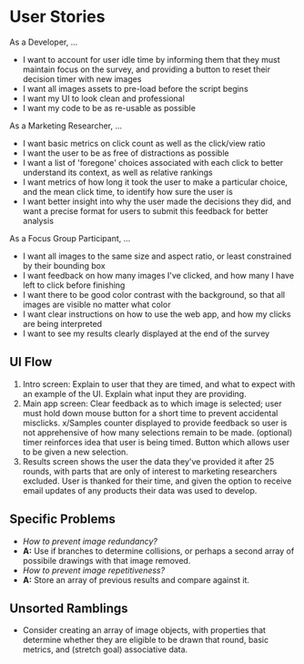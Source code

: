 # User Stories
As a Developer, ...
* I want to account for user idle time by informing them that they must maintain focus on the survey, and providing a button to reset their decision timer with new images
* I want all images assets to pre-load before the script begins
* I want my UI to look clean and professional
* I want my code to be as re-usable as possible

As a Marketing Researcher, ...
* I want basic metrics on click count as well as the click/view ratio
* I want the user to be as free of distractions as possible
* I want a list of 'foregone' choices associated with each click to better understand its context, as well as relative rankings
* I want metrics of how long it took the user to make a particular choice, and the mean click time, to identify how sure the user is
* I want better insight into why the user made the decisions they did, and want a precise format for users to submit this feedback for better analysis

As a Focus Group Participant, ...
* I want all images to the same size and aspect ratio, or least constrained by their bounding box
* I want feedback on how many images I've clicked, and how many I have left to click before finishing
* I want there to be good color contrast with the background, so that all images are visible no matter what color
* I want clear instructions on how to use the web app, and how my clicks are being interpreted
* I want to see my results clearly displayed at the end of the survey

## UI Flow
1. Intro screen: Explain to user that they are timed, and what to expect with an example of the UI. Explain what input they are providing.
2. Main app screen: Clear feedback as to which image is selected; user must hold down mouse button for a short time to prevent accidental misclicks. x/Samples counter displayed to provide feedback so user is not apprehensive of how many selections remain to be made. (optional) timer reinforces idea that user is being timed. Button which allows user to be given a new selection.
3. Results screen shows the user the data they've provided it after 25 rounds, with parts that are only of interest to marketing researchers excluded. User is thanked for their time, and given the option to receive email updates of any products their data was used to develop.

## Specific Problems
* _How to prevent image redundancy?_
 * **A:** Use if branches to determine collisions, or perhaps a second array of possibile drawings with that image removed.
* _How to prevent image repetitiveness?_
 * **A:** Store an array of previous results and compare against it.

## Unsorted Ramblings
* Consider creating an array of image objects, with properties that determine whether they are eligible to be drawn that round, basic metrics, and (stretch goal) associative data.